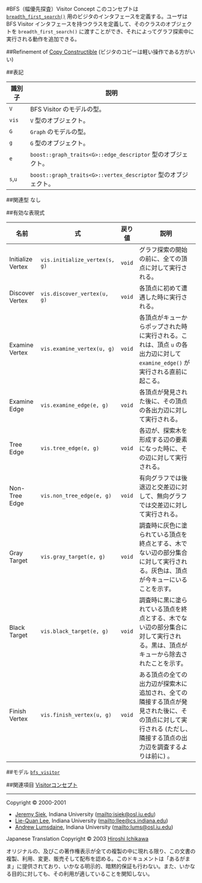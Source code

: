 #BFS（幅優先探査）Visitor Concept
このコンセプトは [`breadth_first_search()`](./breadth_first_search.md) 用のビジタのインタフェースを定義する。ユーザは BFS Visitor インタフェースを持つクラスを定義して、そのクラスのオブジェクトを `breadth_first_search()` に渡すことができ、それによってグラフ探索中に実行される動作を追加できる。


##Refinement of
[Copy Constructible](../utility/CopyConstructible.md) (ビジタのコピーは軽い操作である方がいい)


##表記

| 識別子  | 説明 |
|---------|------|
| `V`     | BFS Visitor のモデルの型。 |
| `vis`   | `V` 型のオブジェクト。 |
| `G`     | `Graph` のモデルの型。 |
| `g`     | `G` 型のオブジェクト。 |
| `e`     | `boost::graph_traits<G>::edge_descriptor` 型のオブジェクト。 |
| `s`,`u` | `boost::graph_traits<G>::vertex_descriptor` 型のオブジェクト。 |


##関連型
なし


##有効な表現式

| 名前 | 式 | 戻り値 | 説明 |
|------|----|--------|------|
| Initialize Vertex | `vis.initialize_vertex(s, g)` | `void` | グラフ探索の開始の前に、全ての頂点に対して実行される。 |
| Discover Vertex   | `vis.discover_vertex(u, g)`   | `void` | 各頂点に初めて遭遇した時に実行される。 |
| Examine Vertex    | `vis.examine_vertex(u, g)`    | `void` | 各頂点がキューからポップされた時に実行される。これは、頂点 `u` の各出力辺に対して `examine_edge()` が実行される直前に起こる。 |
| Examine Edge      | `vis.examine_edge(e, g)`      | `void` | 各頂点が発見された後に、その頂点の各出力辺に対して実行される。 |
| Tree Edge | `vis.tree_edge(e, g)` | `void` | 各辺が、探索木を形成する辺の要素になった時に、その辺に対して実行される。 |
| Non-Tree Edge | `vis.non_tree_edge(e, g)` | `void` | 有向グラフでは後退辺と交差辺に対して、無向グラフでは交差辺に対して実行される。 |
| Gray Target | `vis.gray_target(e, g)` | `void` | 調査時に灰色に塗られている頂点を終点とする、木でない辺の部分集合に対して実行される。灰色は、頂点が今キューにいることを示す。 |
| Black Target | `vis.black_target(e, g)` | `void` | 調査時に黒に塗られている頂点を終点とする、木でない辺の部分集合に対して実行される。黒は、頂点がキューから除去されたことを示す。 |
| Finish Vertex | `vis.finish_vertex(u, g)` | `void` | ある頂点の全ての出力辺が探索木に追加され、全ての隣接する頂点が発見された後に、その頂点に対して実行される (ただし、隣接する頂点の出力辺を調査するよりは前に) 。 |


##モデル
[`bfs_visitor`](./bfs_visitor.md)


##関連項目
[Visitorコンセプト](./visitor_concepts.md)


***
Copyright © 2000-2001

- [Jeremy Siek](http://www.boost.org/doc/libs/1_31_0/people/jeremy_siek.htm), Indiana University (<mailto:jsiek@osl.iu.edu>)
- [Lie-Quan Lee](http://www.boost.org/doc/libs/1_31_0/people/liequan_lee.htm), Indiana University (<mailto:llee@cs.indiana.edu>)
- [Andrew Lumsdaine](http://www.osl.iu.edu/~lums), Indiana University (<mailto:lums@osl.iu.edu>)

Japanese Translation Copyright © 2003 [Hiroshi Ichikawa](mailto:gimite@mx12.freecom.ne.jp)

オリジナルの、及びこの著作権表示が全ての複製の中に現れる限り、この文書の複製、利用、変更、販売そして配布を認める。このドキュメントは「あるがまま」に提供されており、いかなる明示的、暗黙的保証も行わない。また、いかなる目的に対しても、その利用が適していることを関知しない。

